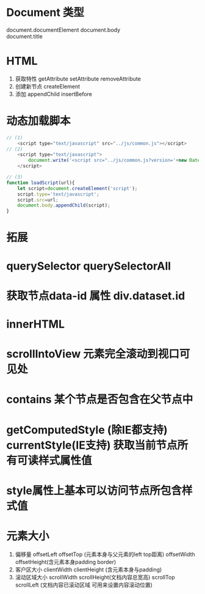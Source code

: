 # Document 类型
document.documentElement  document.body  
document.title

# HTML
1. 获取特性 getAttribute setAttribute removeAttribute
2. 创建新节点 createElement
3. 添加 appendChild insertBefore 

# 动态加载脚本
```js
// (1)
    <script type="text/javascript" src="../js/common.js"></script>
// (2)
    <script type="text/javascript">
        document.write('<script src="../js/common.js?version='+new Date().getTime()+'"><\/script>');
    </script> 
```
```js
// (3)
function loadScript(url){
    let script=document.createElement('script');
    script.type='text/javascript';
    script.src=url;
    document.body.appendChild(script);
}
```
# 拓展
# querySelector querySelectorAll 
# 获取节点data-id 属性  div.dataset.id
# innerHTML
# scrollIntoView 元素完全滚动到视口可见处
# contains 某个节点是否包含在父节点中
# getComputedStyle (除IE都支持) currentStyle(IE支持) 获取当前节点所有可读样式属性值
# style属性上基本可以访问节点所包含样式值
# 元素大小
1. 偏移量  offsetLeft offsetTop (元素本身与父元素的left top距离)
offsetWidth offsetHeight(含元素本身padding border)
2. 客户区大小 clientWidth clientHeight (含元素本身与padding)
3. 滚动区域大小 scrollWidth scrollHeight(文档内容总宽高)
scrollTop scrollLeft (文档内容已滚动区域 可用来设置内容滚动位置)



 
